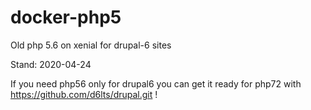 # docker-php5
Old php 5.6 on xenial for drupal-6 sites

Stand: 2020-04-24

If you need php56 only for drupal6 you can get it ready for php72
with https://github.com/d6lts/drupal.git !
